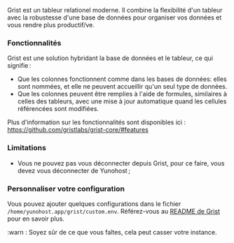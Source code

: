 Grist est un tableur relationel moderne. Il combine la flexibilité d'un tableur avec la robustesse d'une base de données pour organiser vos données et vous rendre plus productif/ve.

### Fonctionnalités

Grist est une solution hybridant la base de données et le tableur, ce qui signifie :

- Que les colonnes fonctionnent comme dans les bases de données: elles sont nommées, et elle ne peuvent accueillir qu'un seul type de données.
- Que les colonnes peuvent être remplies à l'aide de formules, similaires à celles des tableurs, avec une mise à jour automatique quand les cellules référencées sont modifiées.

Plus d'information sur les fonctionnalités sont disponibles ici : <https://github.com/gristlabs/grist-core/#features>

### Limitations

- Vous ne pouvez pas vous déconnecter depuis Grist, pour ce faire, vous devez vous déconnecter de Yunohost ;

### Personnaliser votre configuration

Vous pouvez ajouter quelques configurations dans le fichier `/home/yunohost.app/grist/custom.env`. Référez-vous au [README de Grist](https://github.com/gristlabs/grist-core/#environment-variables) pour en savoir plus.

:warn : Soyez sûr de ce que vous faîtes, cela peut casser votre instance.
